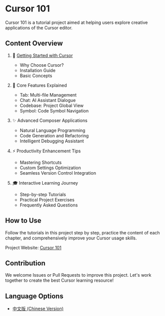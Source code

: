 # Cursor 101

Cursor 101 is a tutorial project aimed at helping users explore creative applications of the Cursor editor.

## Content Overview

1. 🚀 [Getting Started with Cursor](docs/01-getting-started/01-why-cursor/index.md)
   - Why Choose Cursor?
   - Installation Guide
   - Basic Concepts

2. 🧠 Core Features Explained
   - Tab: Multi-file Management
   - Chat: AI Assistant Dialogue
   - Codebase: Project Global View
   - Symbol: Code Symbol Navigation

3. ✨ Advanced Composer Applications
   - Natural Language Programming
   - Code Generation and Refactoring
   - Intelligent Debugging Assistant

4. ⚡ Productivity Enhancement Tips
   - Mastering Shortcuts
   - Custom Settings Optimization
   - Seamless Version Control Integration

5. 🎓 Interactive Learning Journey
   - Step-by-step Tutorials
   - Practical Project Exercises
   - Frequently Asked Questions

## How to Use

Follow the tutorials in this project step by step, practice the content of each chapter, and comprehensively improve your Cursor usage skills.

Project Website: [Cursor 101](https://cursor101.com)

## Contribution

We welcome Issues or Pull Requests to improve this project. Let's work together to create the best Cursor learning resource!

## Language Options

- [中文版 (Chinese Version)](README.zh.md)
